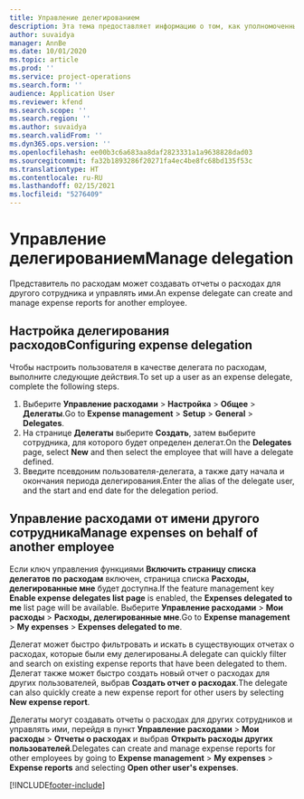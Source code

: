 ```yaml
---
title: Управление делегированием
description: Эта тема предоставляет информацию о том, как уполномоченный по расходам может создавать отчеты о расходах для другого сотрудника и управлять ими.
author: suvaidya
manager: AnnBe
ms.date: 10/01/2020
ms.topic: article
ms.prod: ''
ms.service: project-operations
ms.search.form: ''
audience: Application User
ms.reviewer: kfend
ms.search.scope: ''
ms.search.region: ''
ms.author: suvaidya
ms.search.validFrom: ''
ms.dyn365.ops.version: ''
ms.openlocfilehash: ee00b3c6a683aa8daf2823331a1a9638828dad03
ms.sourcegitcommit: fa32b1893286f20271fa4ec4be8fc68bd135f53c
ms.translationtype: HT
ms.contentlocale: ru-RU
ms.lasthandoff: 02/15/2021
ms.locfileid: "5276409"
---
```

# <a name="manage-delegation"></a><span data-ttu-id="4ab30-103">Управление делегированием</span><span class="sxs-lookup"><span data-stu-id="4ab30-103">Manage delegation</span></span>
<span data-ttu-id="4ab30-104">Представитель по расходам может создавать отчеты о расходах для другого сотрудника и управлять ими.</span><span class="sxs-lookup"><span data-stu-id="4ab30-104">An expense delegate can create and manage expense reports for another employee.</span></span>

## <a name="configuring-expense-delegation"></a><span data-ttu-id="4ab30-105">Настройка делегирования расходов</span><span class="sxs-lookup"><span data-stu-id="4ab30-105">Configuring expense delegation</span></span>

<span data-ttu-id="4ab30-106">Чтобы настроить пользователя в качестве делегата по расходам, выполните следующие действия.</span><span class="sxs-lookup"><span data-stu-id="4ab30-106">To set up a user as an expense delegate, complete the following steps.</span></span> 
1. <span data-ttu-id="4ab30-107">Выберите **Управление расходами** > **Настройка** > **Общее** > **Делегаты**.</span><span class="sxs-lookup"><span data-stu-id="4ab30-107">Go to **Expense management** > **Setup** > **General** > **Delegates**.</span></span> 
2. <span data-ttu-id="4ab30-108">На странице **Делегаты** выберите **Создать**, затем выберите сотрудника, для которого будет определен делегат.</span><span class="sxs-lookup"><span data-stu-id="4ab30-108">On the **Delegates** page, select **New** and then select the employee that will have a delegate defined.</span></span> 
3. <span data-ttu-id="4ab30-109">Введите псевдоним пользователя-делегата, а также дату начала и окончания периода делегирования.</span><span class="sxs-lookup"><span data-stu-id="4ab30-109">Enter the alias of the delegate user, and the start and end date for the delegation period.</span></span>

## <a name="manage-expenses-on-behalf-of-another-employee"></a><span data-ttu-id="4ab30-110">Управление расходами от имени другого сотрудника</span><span class="sxs-lookup"><span data-stu-id="4ab30-110">Manage expenses on behalf of another employee</span></span>

<span data-ttu-id="4ab30-111">Если ключ управления функциями **Включить страницу списка делегатов по расходам** включен, страница списка **Расходы, делегированные мне** будет доступна.</span><span class="sxs-lookup"><span data-stu-id="4ab30-111">If the feature management key **Enable expense delegates list page** is enabled, the **Expenses delegated to me** list page will be available.</span></span> <span data-ttu-id="4ab30-112">Выберите **Управление расходами** > **Мои расходы** > **Расходы, делегированные мне**.</span><span class="sxs-lookup"><span data-stu-id="4ab30-112">Go to **Expense management** > **My expenses** > **Expenses delegated to me**.</span></span>

<span data-ttu-id="4ab30-113">Делегат может быстро фильтровать и искать в существующих отчетах о расходах, которые были ему делегированы.</span><span class="sxs-lookup"><span data-stu-id="4ab30-113">A delegate can quickly filter and search on existing expense reports that have been delegated to them.</span></span> <span data-ttu-id="4ab30-114">Делегат также может быстро создать новый отчет о расходах для других пользователей, выбрав **Создать отчет о расходах**.</span><span class="sxs-lookup"><span data-stu-id="4ab30-114">The delegate can also quickly create a new expense report for other users by selecting **New expense report**.</span></span>

<span data-ttu-id="4ab30-115">Делегаты могут создавать отчеты о расходах для других сотрудников и управлять ими, перейдя в пункт **Управление расходами** > **Мои расходы** > **Отчеты о расходах** и выбрав **Открыть расходы других пользователей**.</span><span class="sxs-lookup"><span data-stu-id="4ab30-115">Delegates can create and manage expense reports for other employees by going to **Expense management** > **My expenses** > **Expense reports** and selecting **Open other user's expenses**.</span></span>


[!INCLUDE[footer-include](../includes/footer-banner.md)]
